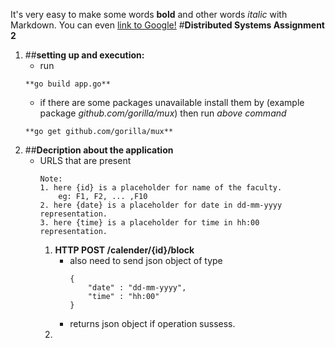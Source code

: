 It's very easy to make some words **bold** and other words *italic* with Markdown. You can even [link to Google!](http://google.com)
#**Distributed Systems Assignment 2**
1. ##**setting up and execution:**
    * run
    ```
    **go build app.go**
    ```
    * if there are some packages unavailable install them by (example package *github.com/gorilla/mux*) then run *above command*
    ```
    **go get github.com/gorilla/mux**
    ```
2. ##**Decription about the application**
    * URLS that are present
        ```
        Note: 
        1. here {id} is a placeholder for name of the faculty.
            eg: F1, F2, ... ,F10
        2. here {date} is a placeholder for date in dd-mm-yyyy representation.
        3. here {time} is a placeholder for time in hh:00 representation.
        ```
        1. **HTTP POST /calender/{id}/block**
            * also need to send json object of type
                ```
                {
                    "date" : "dd-mm-yyyy",
                    "time" : "hh:00"
                }
                ```
            * returns json object if operation sussess.
        2. 
